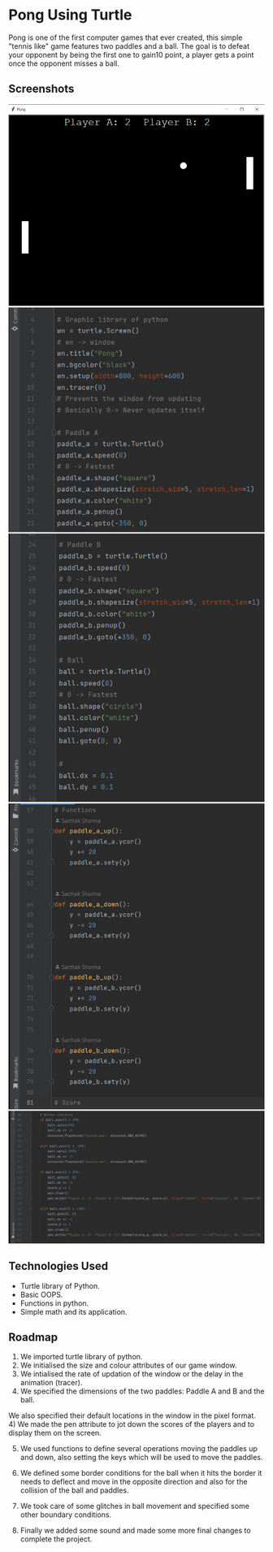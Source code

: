 
# Pong Using Turtle

Pong is one of the first computer games that ever created, this simple "tennis like" game features two paddles and a ball.
The goal is to defeat your opponent by being the first one to gain10 point, a player gets a point once the opponent misses a ball.

## Screenshots
![Game](https://github.com/SarthakSharma465/Pong-using-Turtle/blob//main/Screenshots/1.png)
![Paddle A](https://github.com/SarthakSharma465/Pong-using-Turtle/blob//main/Screenshots/Screenshot%20(541).png)
![Paddle B](https://github.com/SarthakSharma465/Pong-using-Turtle/blob//main/Screenshots/Screenshot%20(542).png)
![Functions](https://github.com/SarthakSharma465/Pong-using-Turtle/blob//main/Screenshots/Screenshot%20(539).png)
![Border Conditions](https://github.com/SarthakSharma465/Pong-using-Turtle/blob//main/Screenshots/Screenshot%20(540).png)

## Technologies Used

- 	Turtle library of Python.
-	Basic OOPS.
-	Functions in python.
-	Simple math and its application.



## Roadmap

1) We imported turtle library of python.
2) We initialised the size and colour attributes of our game window.
3) We intialised the rate of updation of the window or the delay in the animation (tracer).
3) We specified the dimensions of the two paddles: Paddle A and B and the ball. 
 
 
 
We also specified their default locations in the window in the pixel format.
4) We made the pen attribute to jot down the scores of the players and to display them on the screen.
 
5) We used functions to define several operations moving the paddles up and down, also setting the keys  which will be used to move the paddles.

6) We defined some border conditions for the ball when it hits the border it needs to deflect and move in the opposite direction and also for the collision of the ball and paddles.
 
 
7) We took care of some glitches in ball movement and specified some other boundary conditions.
8) Finally we added some sound and made some more final changes to complete the project.


